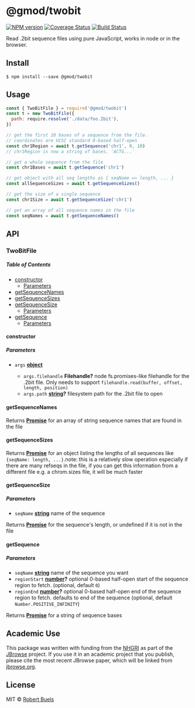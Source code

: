 # @gmod/twobit

[![NPM version](https://img.shields.io/npm/v/@gmod/twobit.svg?style=flat-square)](https://npmjs.org/package/@gmod/twobit)
[![Coverage Status](https://img.shields.io/codecov/c/github/GMOD/twobit-js/master.svg?style=flat-square)](https://codecov.io/gh/GMOD/twobit-js/branch/master)
[![Build Status](https://img.shields.io/github/actions/workflow/status/GMOD/twobit-js/push.yml?branch=master)](https://github.com/GMOD/twobit-js/actions)

Read .2bit sequence files using pure JavaScript, works in node or in the browser.

## Install

    $ npm install --save @gmod/twobit

## Usage

```js
const { TwoBitFile } = require('@gmod/twobit')
const t = new TwoBitFile({
  path: require.resolve('./data/foo.2bit'),
})

// get the first 10 bases of a sequence from the file.
// coordinates are UCSC standard 0-based half-open
const chr1Region = await t.getSequence('chr1', 0, 10)
// chr1Region is now a string of bases, 'ACTG...'

// get a whole sequence from the file
const chr1Bases = await t.getSequence('chr1')

// get object with all seq lengths as { seqName => length, ... }
const allSequenceSizes = await t.getSequenceSizes()

// get the size of a single sequence
const chr1Size = await t.getSequenceSize('chr1')

// get an array of all sequence names in the file
const seqNames = await t.getSequenceNames()
```

## API

### TwoBitFile

<!-- Generated by documentation.js. Update this documentation by updating the source code. -->

##### Table of Contents

*   [constructor](#constructor)
    *   [Parameters](#parameters)
*   [getSequenceNames](#getsequencenames)
*   [getSequenceSizes](#getsequencesizes)
*   [getSequenceSize](#getsequencesize)
    *   [Parameters](#parameters-1)
*   [getSequence](#getsequence)
    *   [Parameters](#parameters-2)

#### constructor

##### Parameters

*   `args` **[object](https://developer.mozilla.org/docs/Web/JavaScript/Reference/Global_Objects/Object)**&#x20;

    *   `args.filehandle` **Filehandle?** node fs.promises-like filehandle for the .2bit file.
        Only needs to support `filehandle.read(buffer, offset, length, position)`
    *   `args.path` **[string](https://developer.mozilla.org/docs/Web/JavaScript/Reference/Global_Objects/String)?** filesystem path for the .2bit file to open

#### getSequenceNames

Returns **[Promise](https://developer.mozilla.org/docs/Web/JavaScript/Reference/Global_Objects/Promise)** for an array of string sequence names that are found in the file

#### getSequenceSizes

Returns **[Promise](https://developer.mozilla.org/docs/Web/JavaScript/Reference/Global_Objects/Promise)** for an object listing the lengths of all sequences like
`{seqName: length, ...}`.note: this is a relatively slow operation especially if there are many
refseqs in the file, if you can get this information from a different file
e.g. a chrom.sizes file, it will be much faster

#### getSequenceSize

##### Parameters

*   `seqName` **[string](https://developer.mozilla.org/docs/Web/JavaScript/Reference/Global_Objects/String)** name of the sequence

Returns **[Promise](https://developer.mozilla.org/docs/Web/JavaScript/Reference/Global_Objects/Promise)** for the sequence's length, or undefined if it is not in the file

#### getSequence

##### Parameters

*   `seqName` **[string](https://developer.mozilla.org/docs/Web/JavaScript/Reference/Global_Objects/String)** name of the sequence you want
*   `regionStart` **[number](https://developer.mozilla.org/docs/Web/JavaScript/Reference/Global_Objects/Number)?** optional 0-based half-open start of the sequence region to fetch. (optional, default `0`)
*   `regionEnd` **[number](https://developer.mozilla.org/docs/Web/JavaScript/Reference/Global_Objects/Number)?** optional 0-based half-open end of the sequence region to fetch. defaults to end of the sequence (optional, default `Number.POSITIVE_INFINITY`)

Returns **[Promise](https://developer.mozilla.org/docs/Web/JavaScript/Reference/Global_Objects/Promise)** for a string of sequence bases

## Academic Use

This package was written with funding from the [NHGRI](http://genome.gov) as part of the [JBrowse](http://jbrowse.org) project. If you use it in an academic project that you publish, please cite the most recent JBrowse paper, which will be linked from [jbrowse.org](http://jbrowse.org).

## License

MIT © [Robert Buels](https://github.com/rbuels)
